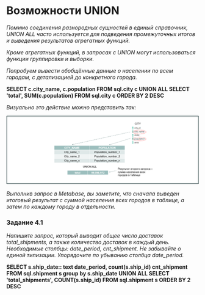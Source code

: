 # Возможности UNION 

*Помимо соединения разнородных сущностей в единый справочник, UNION ALL часто используется для подведения промежуточных итогов и выведения результатов агрегатных функций.*

*Кроме агрегатных функций, в запросах с UNION могут использоваться функции группировки и выборки.*

*Попробуем вывести обобщённые данные о населении по всем городам, с детализацией до конкретного города.*

**SELECT
         c.city_name,
         c.population
FROM
         sql.city c
UNION ALL
SELECT
         'total',
         SUM(c.population)
FROM
         sql.city c
ORDER BY 2 DESC**

*Визуально это действие можно представить так:*

![alt text](image-10.png)

*Выполнив запрос в Metabase, вы заметите, что сначала выведен итоговый результат с суммой населения всех городов в таблице, а затем по каждому городу в отдельности.*

### Задание 4.1

*Напишите запрос, который выводит общее число доставок total_shipments, а также количество доставок в каждый день. Необходимые столбцы: date_period, cnt_shipment. Не забывайте о единой типизации. Упорядочите по убыванию столбца date_period.*

**SELECT
    s.ship_date:: text date_period,
    count(s.ship_id) cnt_shipment
FROM
     sql.shipment s
group by s.ship_date
UNION ALL
SELECT
    'total_shipments',
     COUNT(s.ship_id)
FROM
    sql.shipment s
ORDER BY 2 DESC**